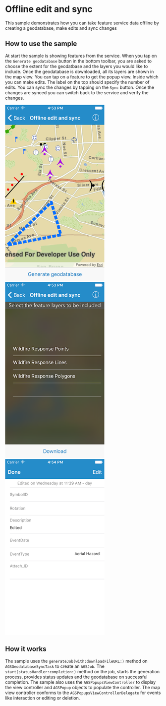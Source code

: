 # Offline edit and sync

This sample demonstrates how you can take feature service data offline
by creating a geodatabase, make edits and sync changes

## How to use the sample

At start the sample is showing features from the service. When you tap
on the `Generate geodatabase` button in the bottom toolbar, you are
asked to choose the extent for the geodatbase and the layers you would
like to include. Once the geodatabase is downloaded, all its layers are
shown in the map view. You can tap on a feature to get the popup view.
Inside which you can make edits. The label on the top should specify the
number of edits. You can sync the changes by tapping on the `Sync`
button. Once the changes are synced you can switch back to the service
and verify the changes.

![](image1.png) ![](image2.png) ![](image3.png)

## How it works

The sample uses the `generateJob(with:downloadFileURL:)` method on
`AGSGeodatabaseSyncTask` to create an `AGSJob`. The
`start(statusHandler:completion:)` method on the job, starts the
generation process, provides status updates and the geodatabase on
successful completion. The sample also uses the
`AGSPopupsViewController` to display the view controller and `AGSPopup`
objects to populate the controller. The map view controller conforms to
the `AGSPopupsViewControllerDelegate` for events like interaction or
editing or deletion.
